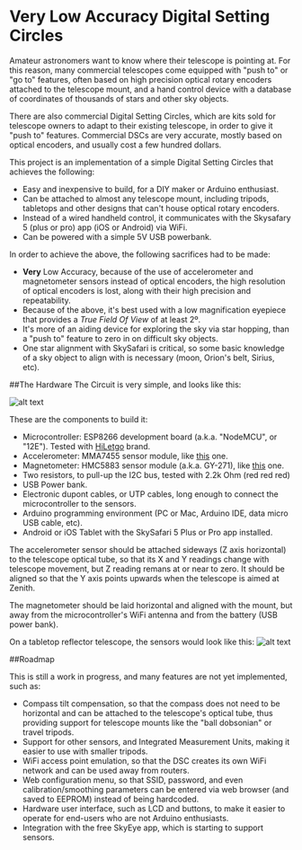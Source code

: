# Very Low Accuracy Digital Setting Circles

Amateur astronomers want to know where their telescope is pointing at. For this reason, many commercial telescopes come equipped with "push to" or "go to" features, often based on high precision optical rotary encoders attached to the telescope mount, and a hand control device with a database of coordinates of thousands of stars and other sky objects.

There are also commercial Digital Setting Circles, which are kits sold for telescope owners to adapt to their existing telescope, in order to give it "push to" features. Commercial DSCs are very accurate, mostly based on optical encoders, and usually cost a few hundred dollars.

This project is an implementation of a simple Digital Setting Circles that achieves the following:
* Easy and inexpensive to build, for a DIY maker or Arduino enthusiast.
* Can be attached to almost any telescope mount, including tripods, tabletops and other designs that can't house optical rotary encoders.
* Instead of a wired handheld control, it communicates with the Skysafary 5 (plus or pro) app (iOS or Android) via WiFi.
* Can be powered with a simple 5V USB powerbank.

In order to achieve the above, the following sacrifices had to be made:
* **Very** Low Accuracy, because of the use of accelerometer and magnetometer sensors instead of optical encoders, the high resolution of optical encoders is lost, along with their high precision and repeatability.
* Because of the above, it's best used with a low magnification eyepiece that provides a *True Field Of View* of at least 2º.
* It's more of an aiding device for exploring the sky via star hopping, than a "push to" feature to zero in on difficult sky objects.
* One star alignment with SkySafari is critical, so some basic knowledge of a sky object to align with is necessary (moon, Orion's belt, Sirius, etc).

##The Hardware
The Circuit is very simple, and looks like this:

![alt text](http://atehortua.com/vladi/wp-content/uploads/2017/03/schematic.jpg "VLADSC Mark I schematic")

These are the components to build it:
* Microcontroller: ESP8266 development board (a.k.a. "NodeMCU", or "12E"). Tested with [HiLetgo](https://www.amazon.com/gp/product/B010O1G1ES) brand.
* Accelerometer: MMA7455 sensor module, like [this](https://www.amazon.com/gp/product/B00UJ67SBE) one.
* Magnetometer: HMC5883 sensor module (a.k.a. GY-271), like [this](https://www.amazon.com/gp/product/B00UAIY698) one.
* Two resistors, to pull-up the I2C bus, tested with 2.2k Ohm (red red red)
* USB Power bank.
* Electronic dupont cables, or UTP cables, long enough to connect the microcontroller to the sensors.
* Arduino programming environment (PC or Mac, Arduino IDE, data micro USB cable, etc).
* Android or iOS Tablet with the SkySafari 5 Plus or Pro app installed.

The accelerometer sensor should be attached sideways (Z axis horizontal) to the telescope optical tube, so that its X and Y readings change with telescope movement, but Z reading remans at or near to zero. It should be aligned so that the Y axis points upwards when the telescope is aimed at Zenith.

The magnetometer should be laid horizontal and aligned with the mount, but away from the microcontroller's WiFi antenna and from the battery (USB power bank).

On a tabletop reflector telescope, the sensors would look like this:
![alt text](http://atehortua.com/vladi/wp-content/uploads/2017/03/assembly.jpg "Sensors on a tabletop Reflector")



##Roadmap

This is still a work in progress, and many features are not yet implemented, such as:
* Compass tilt compensation, so that the compass does not need to be horizontal and can be attached to the telescope's optical tube, thus providing support for telescope mounts like the "ball dobsonian" or travel tripods.
* Support for other sensors, and Integrated Measurement Units, making it easier to use with smaller tripods.
* WiFi access point emulation, so that the DSC creates its own WiFi network and can be used away from routers. 
* Web configuration menu, so that SSID, password, and even calibration/smoothing parameters can be entered via web browser (and saved to EEPROM) instead of being hardcoded.
* Hardware user interface, such as LCD and buttons, to make it easier to operate for end-users who are not Arduino enthusiasts.
* Integration with the free SkyEye app, which is starting to support sensors.
